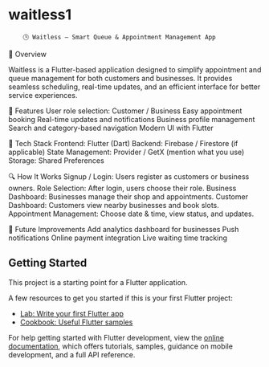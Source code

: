 # waitless1
        🕒 Waitless — Smart Queue & Appointment Management App
📘 Overview

Waitless is a Flutter-based application designed to simplify appointment and queue management for both customers and businesses.
It provides seamless scheduling, real-time updates, and an efficient interface for better service experiences.

🚀 Features
    User role selection: Customer / Business
    Easy appointment booking
    Real-time updates and notifications
    Business profile management
    Search and category-based navigation
    Modern UI with Flutter

🧩 Tech Stack
    Frontend: Flutter (Dart)
    Backend: Firebase / Firestore (if applicable)
    State Management: Provider / GetX (mention what you use)
    Storage: Shared Preferences

🔍 How It Works
    Signup / Login: Users register as customers or business owners.
    Role Selection: After login, users choose their role.
    Business Dashboard: Businesses manage their shop and appointments.
    Customer Dashboard: Customers view nearby businesses and book slots.
    Appointment Management: Choose date & time, view status, and updates.

🧠 Future Improvements
    Add analytics dashboard for businesses
    Push notifications
    Online payment integration
    Live waiting time tracking
## Getting Started

This project is a starting point for a Flutter application.

A few resources to get you started if this is your first Flutter project:

- [Lab: Write your first Flutter app](https://docs.flutter.dev/get-started/codelab)
- [Cookbook: Useful Flutter samples](https://docs.flutter.dev/cookbook)

For help getting started with Flutter development, view the
[online documentation](https://docs.flutter.dev/), which offers tutorials,
samples, guidance on mobile development, and a full API reference.
